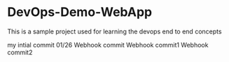 # DevOps-Demo-WebApp
This is a sample project used for learning the devops end to end concepts

my intial commit 01/26
Webhook commit
Webhook commit1
Webhook commit2
